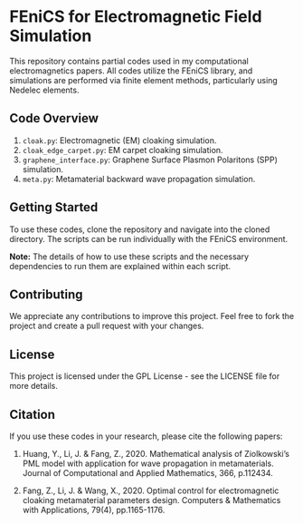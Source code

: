 # FEniCS for Electromagnetic Field Simulation

This repository contains partial codes used in my computational electromagnetics papers. All codes utilize the FEniCS library, and simulations are performed via finite element methods, particularly using Nedelec elements.

## Code Overview

1. `cloak.py`: Electromagnetic (EM) cloaking simulation.
2. `cloak_edge_carpet.py`: EM carpet cloaking simulation.
3. `graphene_interface.py`: Graphene Surface Plasmon Polaritons (SPP) simulation.
4. `meta.py`: Metamaterial backward wave propagation simulation.

## Getting Started

To use these codes, clone the repository and navigate into the cloned directory. The scripts can be run individually with the FEniCS environment.

**Note:** The details of how to use these scripts and the necessary dependencies to run them are explained within each script.

## Contributing

We appreciate any contributions to improve this project. Feel free to fork the project and create a pull request with your changes.

## License

This project is licensed under the GPL License - see the LICENSE file for more details.

## Citation

If you use these codes in your research, please cite the following papers:

1. Huang, Y., Li, J. & Fang, Z., 2020. Mathematical analysis of Ziolkowski’s PML model with application for wave propagation in metamaterials. Journal of Computational and Applied Mathematics, 366, p.112434.

2. Fang, Z., Li, J. & Wang, X., 2020. Optimal control for electromagnetic cloaking metamaterial parameters design. Computers & Mathematics with Applications, 79(4), pp.1165-1176.

